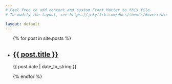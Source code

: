 ```yaml
---
# Feel free to add content and custom Front Matter to this file.
# To modify the layout, see https://jekyllrb.com/docs/themes/#overriding-theme-defaults

layout: default
---
```

<ul>
{% for post in site.posts %}
  <li>
    <h2><a href="{{ post.url }}">{{ post.title }}</a></h2>
    <p>{{ post.date | date_to_string }}</p>
  </li>
{% endfor %}
</ul>